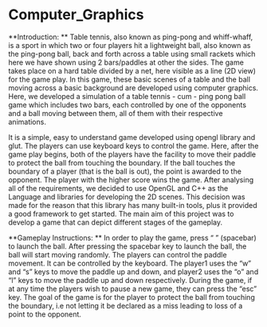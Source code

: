 # Computer_Graphics

**Introduction: **
Table tennis, also known as ping-pong and whiff-whaff, is a sport in which two or four players hit a lightweight ball, also known as the ping-pong ball, back and forth across a table using small rackets which here we have shown using 2 bars/paddles at other the sides. The game takes place on a hard table divided by a net, here visible as a line (2D view) for the game play. In this game, these basic scenes of a table and the ball moving across a basic background are developed using computer graphics. Here, we developed a simulation of a table tennis - cum - ping pong ball game which includes two bars, each controlled by one of the opponents and a ball moving between them, all of them with their respective animations.

It is a simple, easy to understand game developed using opengl library and glut. The players can use keyboard keys to control the game. Here, after the game play begins, both of the players have the facility to move their paddle to protect the ball from touching the boundary. If the ball touches the boundary of a player (that is the ball is out), the point is awarded to the opponent. The player with the higher score wins the game. 
After analysing all of the requirements, we decided to use OpenGL and C++ as the Language and libraries for developing the 2D scenes. This decision was made for the reason that this library has many built-in tools, plus it provided a good framework to get started. The main aim of this project was to develop a game that can depict different stages of the gameplay.


**Gameplay Instructions: **
In order to play the game, press “ ” (spacebar) to launch the ball. After pressing the spacebar key to launch the ball, the ball will start moving randomly. The players can control the paddle movement. It can be controlled by the keyboard. The player1 uses the “w” and “s” keys to move the paddle up and down, and player2 uses the “o” and “l” keys to move the paddle up and down respectively. During the game, if at any time the players wish to pause a new game, they can press the “esc” key. The goal of the game is for the player to protect the ball from touching the boundary, i.e not letting it be declared as a miss leading to loss of a point to the opponent.  



























